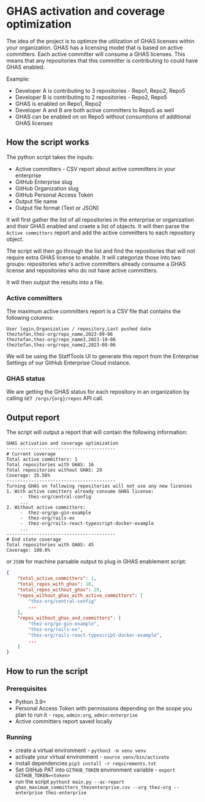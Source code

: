 # GHAS activation and coverage optimization

The idea of the project is to optimze the utilization of GHAS licenses within your organization. GHAS has a licensing model that is based on active committers. Each active committer will consume a GHAS licenses. This means that any repositories that this committer is contributing to could have GHAS enabled.

Example:

- Developer A is contributing to 3 repositories - Repo1, Repo2, Repo5
- Developer B is contributing to 2 repositories - Repo2, Repo5
- GHAS is enabled on Repo1, Repo2
- Developer A and B are both active committers to Repo5 as well
- GHAS can be enabled on on Repo5 without consumtions of additional GHAS licenses

## How the script works

The python script takes the inputs:

- Active committers - CSV report about active committers in your enterprise
- GitHub Enterprise slug
- GitHub Organization slug
- GitHub Personal Access Token
- Output file name
- Output file format (Text or JSON)

It will first gather the list of all repositories in the enterprise or organization and their GHAS enabled and craete a list of objects. It will then parse the `Active committers` report and add the active committers to each repository object.

The script will then go through the list and find the repositories that will not require extra GHAS license to enable. It will categorize those into two groups: repositories who's active committers already consume a GHAS license and repositories who do not have active committers.

It will then output the results into a file.

### Active committers

The maximum active committers report is a CSV file that contains the following columns:

```csv
User login,Organization / repository,Last pushed date
theztefan,thez-org/repo_name,2023-09-06
theztefan,thez-org/repo_name3,2023-10-06
theztefan,thez-org/repo_name2,2023-08-06
```

We will be using the StaffTools UI to generate this report from the Enterprise Settings of our GitHub Enterprise Cloud instance.

### GHAS status

We are getting the GHAS status for each repository in an organization by calling `GET /orgs/{org}/repos` API call.

## Output report

The script will output a report that will contain the following information:

```text
GHAS activation and coverage optimization
----------------------------------------
# Current coverage
Total active committers: 1
Total repositories with GHAS: 16
Total repositories without GHAS: 29
Coverage: 35.56%
----------------------------------------
Turning GHAS on following repositories will not use any new licenses
1. With active comitters already consume GHAS license:
	 -  thez-org/central-config
     ...
2. Without active committers:
	 -  thez-org/go-gin-example
	 -  thez-org/rails-ex
	 -  thez-org/rails-react-typescript-docker-example
     ...
----------------------------------------
# End state coverage
Total repositories with GHAS: 45
Coverage: 100.0%
````

or `JSON` for machine parsable output to plug in GHAS enablement script:
```json
{
    "total_active_committers": 1,
    "total_repos_with_ghas": 16,
    "total_repos_without_ghas": 29,
    "repos_without_ghas_with_active_committers": [
        "thez-org/central-config"
        ...
    ],
    "repos_without_ghas_and_committers": [
        "thez-org/go-gin-example",
        "thez-org/rails-ex",
        "thez-org/rails-react-typescript-docker-example",
        ...
    ]
}
```

## How to run the script

### Prerequisites

- Python 3.9+
- Personal Access Token with permissions depending on the scope you plan to run it - `repo`, `admin:org`, `admin:enterprise`
- Active committers report saved locally

### Running

- create a virtual environment - `python3 -m venv venv`
- activate your virtual environment - `source venv/bin/activate`
- install dependencies  `pip3 install -r requirements.txt`
- Set GitHub PAT into `GITHUB_TOKEN` environment variable - `export GITHUB_TOKEN=<token>`
- run the script `python3 main.py --ac-report ghas_maximum_committers_thezenterprise.csv --org thez-org --enterprise thez-enterprise` 